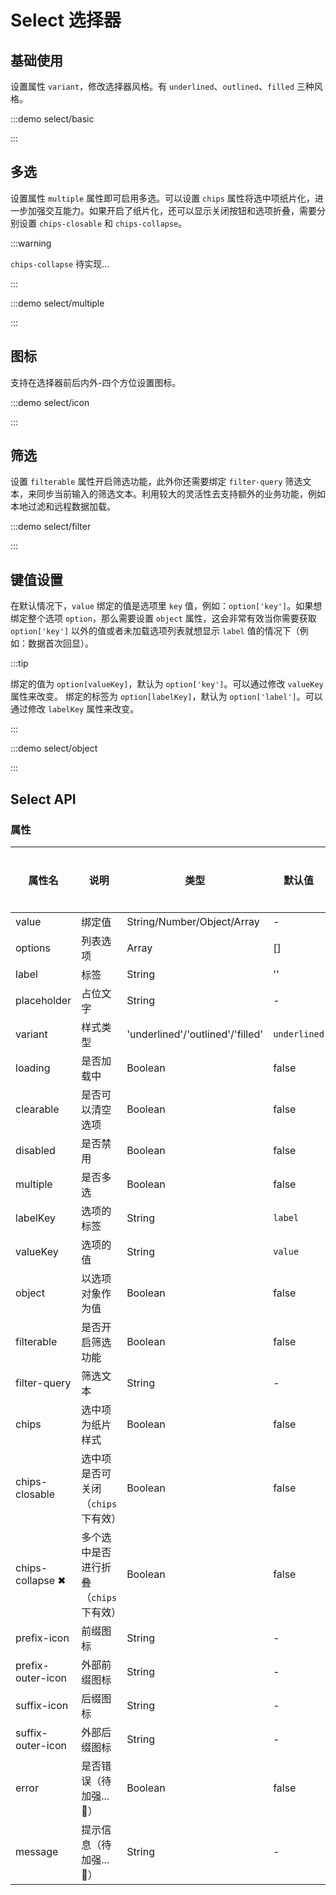 # Select 选择器

## 基础使用

设置属性 `variant`，修改选择器风格。有 `underlined`、`outlined`、`filled` 三种风格。

:::demo select/basic

:::

## 多选

设置属性 `multiple` 属性即可启用多选。可以设置 `chips` 属性将选中项纸片化，进一步加强交互能力。如果开启了纸片化，还可以显示关闭按钮和选项折叠，需要分别设置 `chips-closable` 和 `chips-collapse`。

:::warning

`chips-collapse` 待实现...

:::

:::demo select/multiple

:::

## 图标

支持在选择器前后内外-四个方位设置图标。

:::demo select/icon

:::

## 筛选

设置 `filterable` 属性开启筛选功能，此外你还需要绑定 `filter-query` 筛选文本，来同步当前输入的筛选文本。利用较大的灵活性去支持额外的业务功能，例如本地过滤和远程数据加载。

:::demo select/filter

:::

## 键值设置

在默认情况下，`value` 绑定的值是选项里 `key` 值，例如：`option['key']`。如果想绑定整个选项 `option`，那么需要设置 `object` 属性，这会非常有效当你需要获取 `option['key']` 以外的值或者未加载选项列表就想显示 `label` 值的情况下（例如：数据首次回显）。

:::tip

绑定的值为 `option[valueKey]`，默认为 `option['key']`。可以通过修改 `valueKey` 属性来改变。
绑定的标签为 `option[labelKey]`，默认为 `option['label']`。可以通过修改 `labelKey` 属性来改变。

:::

:::demo select/object

:::

## Select API

### 属性

| 属性名            | 说明                                  | 类型                             | 默认值       | 是否必填 |
| ----------------- | ------------------------------------- | -------------------------------- | ------------ | -------- |
| value             | 绑定值                                | String/Number/Object/Array       | -            | No       |
| options           | 列表选项                              | Array                            | []           | No       |
| label             | 标签                                  | String                           | ''           | No       |
| placeholder       | 占位文字                              | String                           | -            | No       |
| variant           | 样式类型                              | 'underlined'/'outlined'/'filled' | `underlined` | No       |
| loading           | 是否加载中                            | Boolean                          | false        | No       |
| clearable         | 是否可以清空选项                      | Boolean                          | false        | No       |
| disabled          | 是否禁用                              | Boolean                          | false        | No       |
| multiple          | 是否多选                              | Boolean                          | false        | No       |
| labelKey          | 选项的标签                            | String                           | `label`      | No       |
| valueKey          | 选项的值                              | String                           | `value`      | No       |
| object            | 以选项对象作为值                      | Boolean                          | false        | No       |
| filterable        | 是否开启筛选功能                      | Boolean                          | false        | No       |
| filter-query      | 筛选文本                              | String                           | -            | No       |
| chips             | 选中项为纸片样式                      | Boolean                          | false        | No       |
| chips-closable    | 选中项是否可关闭（`chips`下有效）     | Boolean                          | false        | No       |
| chips-collapse ✖  | 多个选中是否进行折叠（`chips`下有效） | Boolean                          | false        | No       |
| prefix-icon       | 前缀图标                              | String                           | -            | No       |
| prefix-outer-icon | 外部前缀图标                          | String                           | -            | No       |
| suffix-icon       | 后缀图标                              | String                           | -            | No       |
| suffix-outer-icon | 外部后缀图标                          | String                           | -            | No       |
| error             | 是否错误（待加强...📝）                | Boolean                          | false        | No       |
| message           | 提示信息（待加强...📝）                | String                           | -            | No       |
